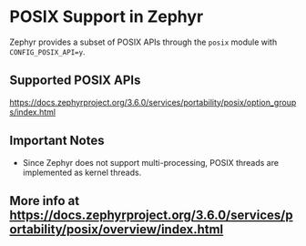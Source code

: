 # POSIX Support in Zephyr

Zephyr provides a subset of POSIX APIs through the `posix` module with `CONFIG_POSIX_API=y`.

## Supported POSIX APIs

https://docs.zephyrproject.org/3.6.0/services/portability/posix/option_groups/index.html

## Important Notes

* Since Zephyr does not support multi-processing, POSIX threads are implemented as kernel threads.

## More info at https://docs.zephyrproject.org/3.6.0/services/portability/posix/overview/index.html
